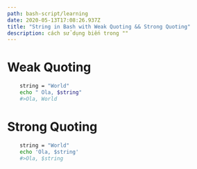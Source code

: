 ```yaml
---
path: bash-script/learning
date: 2020-05-13T17:08:26.937Z
title: "String in Bash with Weak Quoting && Strong Quoting"
description: cách sử dụng biến trong ""
---
```

# Weak Quoting

```bash
    string = "World"
    echo " Ola, $string"
    #>Ola, World
```
# Strong Quoting

```bash
    string = "World"
    echo 'Ola, $string'
    #>Ola, $string
```